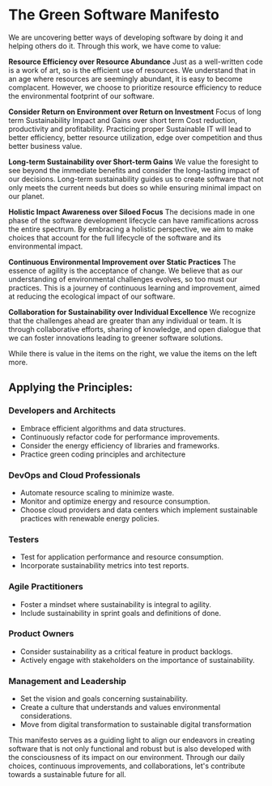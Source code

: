 # The Green Software Manifesto

We are uncovering better ways of developing software by doing it and helping others do it. Through this work, we have come to value:

**Resource Efficiency over Resource Abundance**
Just as a well-written code is a work of art, so is the efficient use of resources. We understand that in an age where resources are seemingly abundant, it is easy to become complacent. However, we choose to prioritize resource efficiency to reduce the environmental footprint of our software.

**Consider Return on Environment over Return on Investment**
Focus of long term Sustainability Impact and Gains over short term Cost reduction, productivity and profitability. Practicing proper Sustainable IT will lead to better efficiency, better resource utilization, edge over competition and thus better business value.

**Long-term Sustainability over Short-term Gains**
We value the foresight to see beyond the immediate benefits and consider the long-lasting impact of our decisions. Long-term sustainability guides us to create software that not only meets the current needs but does so while ensuring minimal impact on our planet.

**Holistic Impact Awareness over Siloed Focus**
The decisions made in one phase of the software development lifecycle can have ramifications across the entire spectrum. By embracing a holistic perspective, we aim to make choices that account for the full lifecycle of the software and its environmental impact.

**Continuous Environmental Improvement over Static Practices**
The essence of agility is the acceptance of change. We believe that as our understanding of environmental challenges evolves, so too must our practices. This is a journey of continuous learning and improvement, aimed at reducing the ecological impact of our software.

**Collaboration for Sustainability over Individual Excellence**
We recognize that the challenges ahead are greater than any individual or team. It is through collaborative efforts, sharing of knowledge, and open dialogue that we can foster innovations leading to greener software solutions.

While there is value in the items on the right, we value the items on the left more.

## Applying the Principles:

### Developers and Architects
- Embrace efficient algorithms and data structures.
- Continuously refactor code for performance improvements.
- Consider the energy efficiency of libraries and frameworks.
- Practice green coding principles and architecture

### DevOps and Cloud Professionals
- Automate resource scaling to minimize waste.
- Monitor and optimize energy and resource consumption.
- Choose cloud providers and data centers which implement sustainable practices with renewable energy policies.

### Testers
- Test for application performance and resource consumption.
- Incorporate sustainability metrics into test reports.

### Agile Practitioners
- Foster a mindset where sustainability is integral to agility.
- Include sustainability in sprint goals and definitions of done.

### Product Owners
- Consider sustainability as a critical feature in product backlogs.
- Actively engage with stakeholders on the importance of sustainability.

### Management and Leadership
- Set the vision and goals concerning sustainability.
- Create a culture that understands and values environmental considerations.
- Move from digital transformation to sustainable digital transformation

This manifesto serves as a guiding light to align our endeavors in creating software that is not only functional and robust but is also developed with the consciousness of its impact on our environment. Through our daily choices, continuous improvements, and collaborations, let's contribute towards a sustainable future for all.
